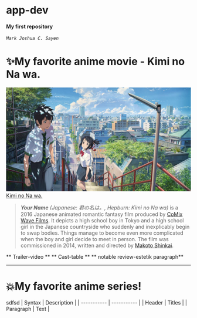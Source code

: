# app-dev

**My first repository**

*`Mark Joshua C. Sayen`*

# :sparkles:My favorite anime movie - Kimi no Na wa.

![this is an image](kiminonawa.jpg "animemoviepic")
[Kimi no Na wa.](https://www.imdb.com/title/tt5311514/)

> ***Your Name** (Japanese: 君の名は。, Hepburn: Kimi no Na wa)* is a 2016 Japanese animated romantic fantasy film produced by [CoMix Wave Films](https://en.wikipedia.org/wiki/CoMix_Wave_Films). It depicts a high school boy in Tokyo and a high school girl in the Japanese countryside who suddenly and inexplicably begin to swap bodies. Things manage to become even more complicated when the boy and girl decide to meet in person. The film was commissioned in 2014, written and directed by [Makoto Shinkai](https://en.wikipedia.org/wiki/Makoto_Shinkai).

** Trailer-video **
** Cast-table **
** notable review-estetik paragraph**

---

# :boom:My favorite anime series!

sdfsd
| Syntax | Description |
| ----------- | ----------- |
| Header | Titles |
| Paragraph | Text |
